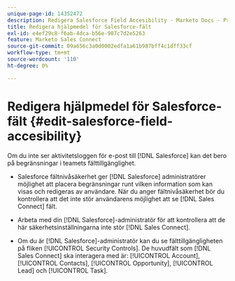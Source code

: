 ```yaml
---
unique-page-id: 14352472
description: Redigera Salesforce Field Accesibility - Marketo Docs - Product Documentation
title: Redigera hjälpmedel för Salesforce-fält
exl-id: e4ef29c8-f6ab-4dca-b56e-907c7d2e5263
feature: Marketo Sales Connect
source-git-commit: 09a656c3a0d0002edfa1a61b987bff4c1dff33cf
workflow-type: tm+mt
source-wordcount: '110'
ht-degree: 0%

---
```


# Redigera hjälpmedel för Salesforce-fält {#edit-salesforce-field-accesibility}

Om du inte ser aktivitetsloggen för e-post till [!DNL Salesforce] kan det bero på begränsningar i teamets fälttillgänglighet.

* Salesforce fältnivåsäkerhet ger [!DNL Salesforce] administratörer möjlighet att placera begränsningar runt vilken information som kan visas och redigeras av användare. När du anger fältnivåsäkerhet bör du kontrollera att det inte stör användarens möjlighet att se [!DNL Sales Connect] fält.

* Arbeta med din [!DNL Salesforce]-administratör för att kontrollera att de här säkerhetsinställningarna inte stör [!DNL Sales Connect].

* Om du är [!DNL Salesforce]-administratör kan du se fälttillgängligheten på fliken [!UICONTROL Security Controls]. De huvudfält som [!DNL Sales Connect] ska interagera med är: [!UICONTROL Account], [!UICONTROL Contacts], [!UICONTROL Opportunity], [!UICONTROL Lead] och [!UICONTROL Task].
